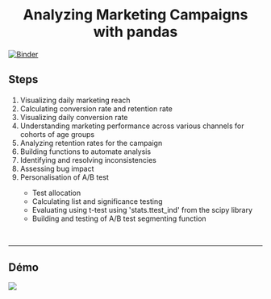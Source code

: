 


<h1><center>Analyzing Marketing Campaigns with pandas</center></h1>




[![Binder](https://mybinder.org/badge_logo.svg)](https://mybinder.org/v2/gh/lindabouallegue/ML_projet/main)
<h2>Steps</h2> 

<div class="alert alert-block alert-info" style="margin-top: 20px">
    <ol>
        <li>Visualizing daily marketing reach</li>
        <li>Calculating conversion rate and retention rate</li>
        <li>Visualizing daily conversion rate</li>
        <li>Understanding marketing performance across various channels for cohorts of age groups</li>
        <li>Analyzing retention rates for the campaign</li>
        <li>Building functions to automate analysis</li>
        <li>Identifying and resolving inconsistencies</li>
        <li>Assessing bug impact</li>
        <li>Personalisation of A/B test</li>
        <ul>
        <li>Test allocation</li>
        <li>Calculating list and significance testing</li>
        <li>Evaluating using t-test using 'stats.ttest_ind' from the scipy library</li>
        <li>Building and testing of A/B test segmenting function</li>
        </ul></li>
    </ol>
</div>
<br>
<hr>
<h2>Démo</h2>
<img src="Animation3.gif"/>
